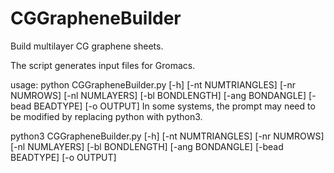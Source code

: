 # CGGrapheneBuilder
Build multilayer CG graphene sheets.

The script generates input files for Gromacs.

usage: python CGGrapheneBuilder.py [-h] [-nt NUMTRIANGLES] [-nr NUMROWS] [-nl NUMLAYERS] [-bl BONDLENGTH] [-ang BONDANGLE] [-bead BEADTYPE] [-o OUTPUT]
In some systems, the prompt may need to be modified by replacing python with python3.

python3 CGGrapheneBuilder.py [-h] [-nt NUMTRIANGLES] [-nr NUMROWS] [-nl NUMLAYERS] [-bl BONDLENGTH] [-ang BONDANGLE] [-bead BEADTYPE] [-o OUTPUT]
                            
